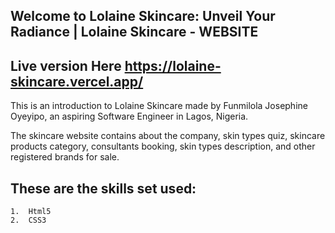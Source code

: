 ## Welcome to Lolaine Skincare: Unveil Your Radiance | Lolaine Skincare - WEBSITE

## Live version Here https://lolaine-skincare.vercel.app/

This is an introduction to Lolaine Skincare made by Funmilola Josephine Oyeyipo, an aspiring Software Engineer in Lagos, Nigeria.

The skincare website contains about the company, skin types quiz, skincare products category, consultants booking, skin types description, and other registered brands for sale.

## These are the skills set used:

    1.  Html5
    2.  CSS3
